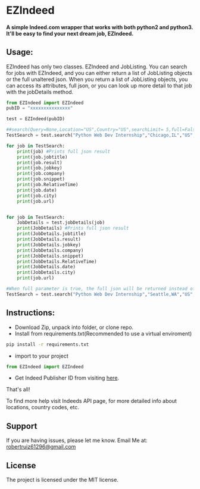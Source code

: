 EZIndeed
======

#### A simple Indeed.com wrapper that works with both python2 and python3. It'll be easy to find your next dream job, EZIndeed.

Usage:
------
EZIndeed has only two classes. EZIndeed and JobListing. You can search for jobs with EZIndeed, and you can either return a list of JobListing objects or the full unaltered json. When you return a list of JobListing objects, you can access its attributes, full json, or you can look up more detail to that job with the jobDetails method.


``` python
from EZIndeed import EZIndeed
pubID = "xxxxxxxxxxxxxxx"

test = EZIndeed(pubID)

##search(Query=None,Location="US",Country="US",searchLimit= 5,full=False) Defaults
TestSearch = test.search("Python Web Dev Internship","Chicago,IL","US",3)

for job in TestSearch:
    print(job) #Prints full json result
    print(job.jobtitle)
    print(job.result)
    print(job.jobkey)
    print(job.company)
    print(job.snippet)
    print(job.RelativeTime)
    print(job.date)
    print(job.city)
    print(job.url)


for job in TestSearch:
    JobDetails = test.jobDetails(job)
    print(JobDetails) #Prints full json result
    print(JobDetails.jobtitle)
    print(JobDetails.result)
    print(JobDetails.jobkey)
    print(JobDetails.company)
    print(JobDetails.snippet)
    print(JobDetails.RelativeTime)
    print(JobDetails.date)
    print(JobDetails.city)
    print(job.url)

#When full parameter is true, the full json will be returned instead of JobListing Objects.
TestSearch = test.search("Python Web Dev Internship","Seattle,WA","US",3,full=True)

```

Instructions:
------
* Download Zip, unpack into folder, or clone repo.
* Install from requirements.txt(Recommended to use a virtual enviroment)
``` bash
pip install -r requirements.txt
```

* import to your project
``` python
from EZIndeed import EZIndeed
```
* Get Indeed Publisher ID from visiting [here](https://www.indeed.com/publisher).

That's all!

To find more help visit Indeeds API page, for more detailed info about locations, country codes, etc.

Support
-------

If you are having issues, please let me know.
Email Me at: robertruiz61296@gmail.com

License
-------

The project is licensed under the MIT license.
